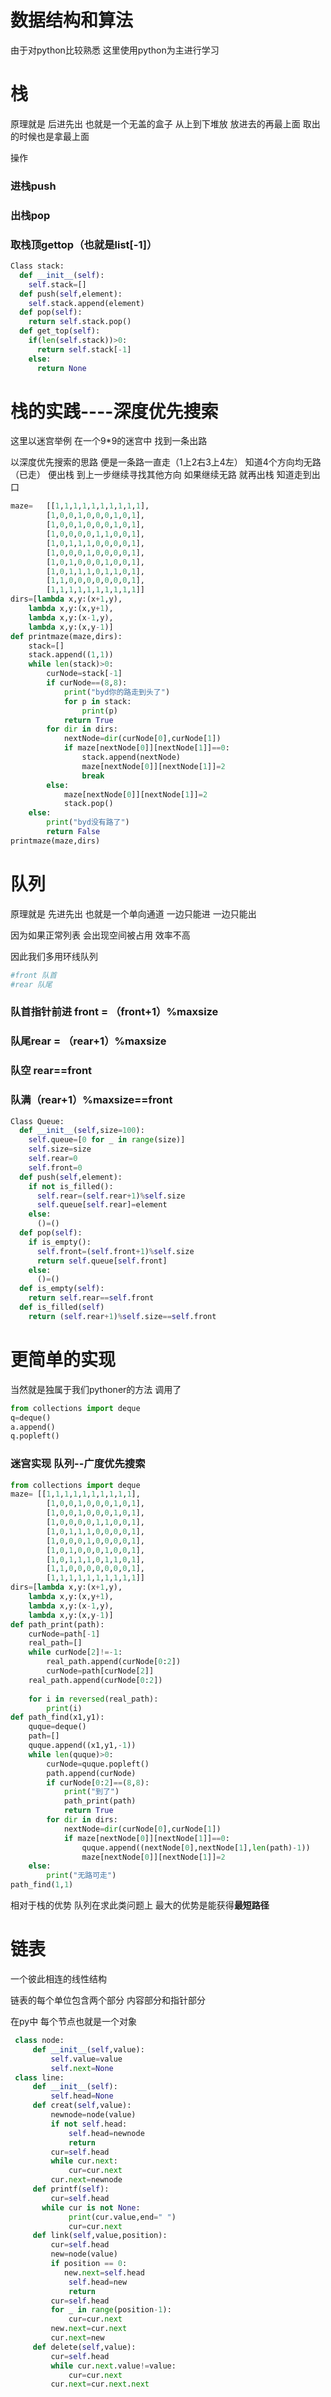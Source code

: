 数据结构和算法
===
由于对python比较熟悉 这里使用python为主进行学习

# 栈
原理就是 后进先出 也就是一个无盖的盒子 从上到下堆放 放进去的再最上面 取出的时候也是拿最上面

操作
### 进栈push
### 出栈pop
### 取栈顶gettop（也就是list[-1]）
```python
Class stack:
  def __init__(self):
    self.stack=[]
  def push(self,element):
    self.stack.append(element)
  def pop(self):
    return self.stack.pop()
  def get_top(self):
    if(len(self.stack))>0:
      return self.stack[-1]
    else:
      return None
```
# 栈的实践----深度优先搜索
这里以迷宫举例 在一个9*9的迷宫中 找到一条出路

以深度优先搜索的思路 便是一条路一直走（1上2右3上4左） 知道4个方向均无路（已走） 便出栈 到上一步继续寻找其他方向 如果继续无路 就再出栈 知道走到出口
```python
maze=   [[1,1,1,1,1,1,1,1,1,1],
		[1,0,0,1,0,0,0,1,0,1],
		[1,0,0,1,0,0,0,1,0,1],
		[1,0,0,0,0,1,1,0,0,1],
		[1,0,1,1,1,0,0,0,0,1],
		[1,0,0,0,1,0,0,0,0,1],
		[1,0,1,0,0,0,1,0,0,1],
		[1,0,1,1,1,0,1,1,0,1],
		[1,1,0,0,0,0,0,0,0,1],
		[1,1,1,1,1,1,1,1,1,1]]
dirs=[lambda x,y:(x+1,y),
    lambda x,y:(x,y+1),
    lambda x,y:(x-1,y),
    lambda x,y:(x,y-1)]
def printmaze(maze,dirs):
    stack=[]
    stack.append((1,1))
    while len(stack)>0:
        curNode=stack[-1]
        if curNode==(8,8):
            print("byd你的路走到头了")
            for p in stack:
                print(p)
            return True
        for dir in dirs:
            nextNode=dir(curNode[0],curNode[1])
            if maze[nextNode[0]][nextNode[1]]==0:
                stack.append(nextNode)
                maze[nextNode[0]][nextNode[1]]=2
                break
        else:
            maze[nextNode[0]][nextNode[1]]=2
            stack.pop()
    else:
        print("byd没有路了")
        return False
printmaze(maze,dirs)
```

# 队列
原理就是 先进先出 也就是一个单向通道 一边只能进 一边只能出

因为如果正常列表 会出现空间被占用 效率不高

因此我们多用环线队列
```python
#front 队首
#rear 队尾
```
### 队首指针前进 front = （front+1）%maxsize
### 队尾rear = （rear+1）%maxsize
### 队空 rear==front
### 队满（rear+1）%maxsize==front

```python
Class Queue:
  def __init__(self,size=100):
    self.queue=[0 for _ in range(size)]
    self.size=size
    self.rear=0
    self.front=0
  def push(self,element):
    if not is_filled():
      self.rear=(self.rear+1)%self.size
      self.queue[self.rear]=element
    else:
      ()=()
  def pop(self):
    if is_empty():
      self.front=(self.front+1)%self.size
      return self.queue[self.front]
    else:
      ()=()
  def is_empty(self):
    return self.rear==self.front
  def is_filled(self)
    return (self.rear+1)%self.size==self.front
```
# 更简单的实现
当然就是独属于我们pythoner的方法 调用了
```python
from collections import deque
q=deque()
a.append()
q.popleft()
```
### 迷宫实现 队列--广度优先搜索
```python
from collections import deque
maze= [[1,1,1,1,1,1,1,1,1,1],
		[1,0,0,1,0,0,0,1,0,1],
		[1,0,0,1,0,0,0,1,0,1],
		[1,0,0,0,0,1,1,0,0,1],
		[1,0,1,1,1,0,0,0,0,1],
		[1,0,0,0,1,0,0,0,0,1],
		[1,0,1,0,0,0,1,0,0,1],
		[1,0,1,1,1,0,1,1,0,1],
		[1,1,0,0,0,0,0,0,0,1],
		[1,1,1,1,1,1,1,1,1,1]]
dirs=[lambda x,y:(x+1,y),
    lambda x,y:(x,y+1),
    lambda x,y:(x-1,y),
    lambda x,y:(x,y-1)]
def path_print(path):
	curNode=path[-1]
	real_path=[]
	while curNode[2]!=-1:
		real_path.append(curNode[0:2])
		curNode=path[curNode[2]]
	real_path.append(curNode[0:2])
	
	for i in reversed(real_path):
		print(i)
def path_find(x1,y1):
	quque=deque()
	path=[]
	quque.append((x1,y1,-1))
	while len(quque)>0:
		curNode=quque.popleft()
		path.append(curNode)
		if curNode[0:2]==(8,8):
			print("到了")
			path_print(path)
			return True			
		for dir in dirs:
			nextNode=dir(curNode[0],curNode[1])
			if maze[nextNode[0]][nextNode[1]]==0:
				quque.append((nextNode[0],nextNode[1],len(path)-1))
				maze[nextNode[0]][nextNode[1]]=2
	else:
		print("无路可走")
path_find(1,1)
```
相对于栈的优势 队列在求此类问题上 最大的优势是能获得**最短路径**

# 链表
一个彼此相连的线性结构

链表的每个单位包含两个部分 内容部分和指针部分

在py中 每个节点也就是一个对象
```python
 class node:
     def __init__(self,value):
         self.value=value
         self.next=None
 class line:
     def __init__(self):
         self.head=None
     def creat(self,value):
         newnode=node(value)
         if not self.head:
             self.head=newnode
             return
         cur=self.head
         while cur.next:
             cur=cur.next
         cur.next=newnode
     def printf(self):
         cur=self.head
       while cur is not None:
             print(cur.value,end=" ")
             cur=cur.next
     def link(self,value,position):
         cur=self.head
         new=node(value)
         if position == 0:
            new.next=self.head
             self.head=new
             return
         cur=self.head
         for _ in range(position-1):
             cur=cur.next
         new.next=cur.next
         cur.next=new
     def delete(self,value):
         cur=self.head
         while cur.next.value!=value:
             cur=cur.next
         cur.next=cur.next.next
        
```
                                                                                                                                                                                                                                                                                                                                                                                                                                                                                                                                                                                                               





